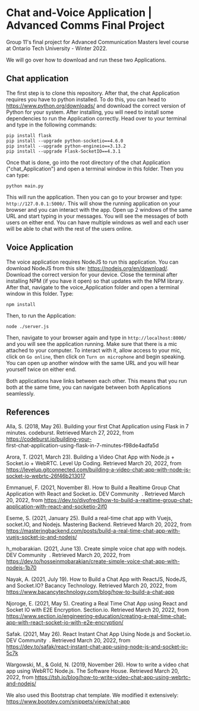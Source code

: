 # Chat and-Voice Application | Advanced Comms Final Project
Group 11's final project for Advanced Communication Masters level course at Ontario Tech University - Winter 2022. 

We will go over how to download and run these two Applications. 

## Chat application
The first step is to clone this repository. After that, the chat Application requires you have to python installed. To do this, you can head to https://www.python.org/downloads/ and download the correct version of Python for your system. After installing, you will need to install some dependencies to run the Application correctly. Head over to your terminal and type in the following commands: 

```
pip install flask
pip install --upgrade python-socketio==4.6.0
pip install --upgrade python-engineio==3.13.2
pip install --upgrade Flask-SocketIO==4.3.1
```
Once that is done, go into the root directory of the chat Application ("chat_Application") and open a terminal window in this folder. Then you can type: 
```
python main.py
```
This will run the application. Then you can go to your browser and type: `http://127.0.0.1:5000/`. This will show the running application on your browser and you can interact with the app. 
Open up 2 windows of the same URL and start typing in your messages. You will see the messages of both users on either end. You can have multiple windows as well and each user will be able to chat with the rest of the users online. 

## Voice Application
The voice application requires NodeJS to run this application. You can download NodeJS from this site: https://nodejs.org/en/download/. Download the correct version for your device. Close the terminal after installing NPM (if you have it open) so that updates with the NPM library. 
After that, navigate to the voice_Application folder and open a terminal window in this folder. Type: 
```
npm install
```
Then, to run the Application: 
```
node ./server.js
```
Then, navigate to your browser again and type in `http://localhost:8000/` and you will see the application running. Make sure that there is a mic attached to your computer. 
To interact with it, allow access to your mic, click on `Go online`, then click on `Turn on microphone` and begin speaking. You can open up another window with the same URL and you will hear yourself twice on either end. 

Both applications have links between each other. This means that you run both at the same time, you can navigate between both Applications seamlessly. 

## References
Alla, S. (2018, May 26). Building your first Chat Application using Flask in 7 minutes. codeburst. Retrieved March 27, 2022, from https://codeburst.io/building-your-   
first-chat-application-using-flask-in-7-minutes-f98de4adfa5d

Arora, T. (2021, March 23). Building a Video Chat App with Node.js + Socket.io + WebRTC. Level Up Coding. Retrieved March 20, 2022, from https://levelup.gitconnected.com/building-a-video-chat-app-with-node-js-socket-io-webrtc-26f46b213017

Emmanuel, F. (2021, November 8). How to Build a Realtime Group Chat Application with React and Socket.io. DEV Community ‍ ‍. Retrieved March 20, 2022, from https://dev.to/divofred/how-to-build-a-realtime-group-chat-application-with-react-and-socketio-2jf0

Eseme, S. (2021, January 25). Build a real-time chat app with Vuejs, socket.IO, and Nodejs. Mastering Backend. Retrieved March 20, 2022, from https://masteringbackend.com/posts/build-a-real-time-chat-app-with-vuejs-socket-io-and-nodejs/

h_mobarakian. (2021, June 13). Create simple voice chat app with nodejs. DEV Community ‍ ‍. Retrieved March 20, 2022, from https://dev.to/hosseinmobarakian/create-simple-voice-chat-app-with-nodejs-1b70

Nayak, A. (2021, July 19). How to Build a Chat App with ReactJS, NodeJS, and Socket.IO? Bacancy Technology. Retrieved March 20, 2022, from https://www.bacancytechnology.com/blog/how-to-build-a-chat-app

Njoroge, E. (2021, May 5). Creating a Real Time Chat App using React and Socket IO with E2E Encryption. Section.io. Retrieved March 20, 2022, from https://www.section.io/engineering-education/creating-a-real-time-chat-app-with-react-socket-io-with-e2e-encryption/

Safak. (2021, May 26). React Instant Chat App Using Node.js and Socket.io. DEV Community ‍ ‍. Retrieved March 20, 2022, from https://dev.to/safak/react-instant-chat-app-using-node-js-and-socket-io-5c7k

Wargowski, M., & Gold, N. (2019, November 26). How to write a video chat app using WebRTC Node.js. The Software House. Retrieved March 20, 2022, from https://tsh.io/blog/how-to-write-video-chat-app-using-webrtc-and-nodejs/

We also used this Bootstrap chat template. We modified it extensively: 
https://www.bootdey.com/snippets/view/chat-app
